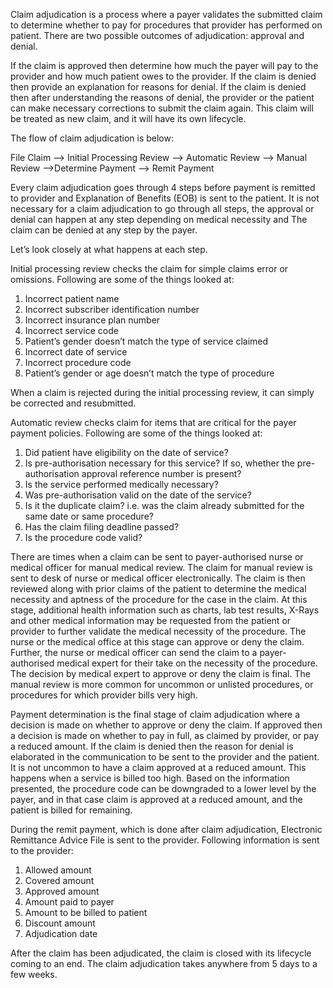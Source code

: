 Claim adjudication is a process where a payer validates the submitted claim to determine whether to pay for procedures that provider has performed on patient. There are two possible outcomes of adjudication: approval and denial. 

If the claim is approved then determine how much the payer will pay to the provider and how much patient owes to the provider. If the claim is denied then provide an explanation for reasons for denial. If the claim is denied then after understanding the reasons of denial, the provider or the patient can make necessary corrections to submit the claim again. This claim will be treated as new claim, and it will have its own lifecycle. 

The flow of claim adjudication is below:

File Claim —> Initial Processing Review —> Automatic Review —> Manual Review —>Determine Payment —> Remit Payment

Every claim adjudication goes through 4 steps before payment is remitted to provider and Explanation of Benefits (EOB) is sent to the patient. It is not necessary for a claim adjudication to go through all steps, the approval or denial can happen at any step depending on medical necessity and The claim can be denied at any step by the payer.

Let’s look closely at what happens at each step. 

Initial processing review checks the claim for simple claims error or omissions. Following are some of the things looked at: 
1) Incorrect patient name 
2) Incorrect subscriber identification number
3) Incorrect insurance plan number
4) Incorrect service code
5) Patient’s gender doesn’t match the type of service claimed
6) Incorrect date of service
6) Incorrect procedure code
7) Patient’s gender or age doesn’t match the type of procedure

When a claim is rejected during the initial processing review, it can simply be corrected and resubmitted.

Automatic review checks claim for items that are critical for the payer payment policies. Following are some of the things looked at:
1) Did patient have eligibility on the date of service?
2) Is pre-authorisation necessary for this service? If so, whether the pre-authorisation approval reference number is present? 
3) Is the service performed medically necessary?
4) Was pre-authorisation valid on the date of the service?
5) Is it the duplicate claim? i.e. was the claim already submitted for the same date or same procedure?
6) Has the claim filing deadline passed? 
7) Is the procedure code valid?

There are times when a claim can be sent to payer-authorised nurse or medical officer for manual medical review. The claim for manual review is sent to desk of nurse or medical officer electronically. The claim is then reviewed along with prior claims of the patient to determine the medical necessity and aptness of the procedure for the case in the claim. At this stage, additional health information such as charts, lab test results, X-Rays and other medical information may be requested from the patient or provider to further validate the medical necessity of the procedure. The nurse or the medical office at this stage can approve or deny the claim. Further, the nurse or medical officer can send the claim to a payer-authorised medical expert for their take on the necessity of the procedure. The decision by medical expert to approve or deny the claim is final. The manual review is more common for uncommon or unlisted procedures, or procedures for which provider bills very high.

Payment determination is the final stage of claim adjudication where a decision is made on whether to approve or deny the claim. If approved then a decision is made on whether to pay in full, as claimed by provider, or pay a reduced amount. If the claim is denied then the reason for denial is elaborated in the communication to be sent to the provider and the patient. It is not uncommon to have a claim approved at a reduced amount. This happens when a service is billed too high. Based on the information presented, the procedure code can be downgraded to a lower level by the payer, and in that case claim is approved at a reduced amount, and the patient is billed for remaining. 

During the remit payment, which is done after claim adjudication, Electronic Remittance Advice File is sent to the provider. Following information is sent to the provider:
1) Allowed amount
2) Covered amount
3) Approved amount
4) Amount paid to payer
5) Amount to be billed to patient
6) Discount amount
7) Adjudication date

After the claim has been adjudicated, the claim is closed with its lifecycle coming to an end. The claim adjudication takes anywhere from 5 days to a few weeks.
